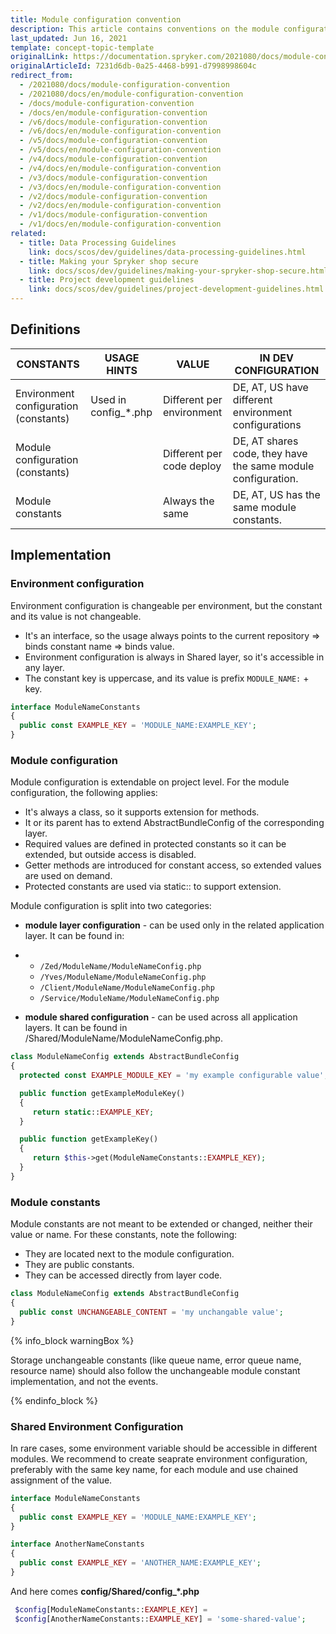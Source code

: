 ```yaml
---
title: Module configuration convention
description: This article contains conventions on the module configuration.
last_updated: Jun 16, 2021
template: concept-topic-template
originalLink: https://documentation.spryker.com/2021080/docs/module-configuration-convention
originalArticleId: 7231d6db-0a25-4468-b991-d7998998604c
redirect_from:
  - /2021080/docs/module-configuration-convention
  - /2021080/docs/en/module-configuration-convention
  - /docs/module-configuration-convention
  - /docs/en/module-configuration-convention
  - /v6/docs/module-configuration-convention
  - /v6/docs/en/module-configuration-convention
  - /v5/docs/module-configuration-convention
  - /v5/docs/en/module-configuration-convention
  - /v4/docs/module-configuration-convention
  - /v4/docs/en/module-configuration-convention
  - /v3/docs/module-configuration-convention
  - /v3/docs/en/module-configuration-convention
  - /v2/docs/module-configuration-convention
  - /v2/docs/en/module-configuration-convention
  - /v1/docs/module-configuration-convention
  - /v1/docs/en/module-configuration-convention
related:
  - title: Data Processing Guidelines
    link: docs/scos/dev/guidelines/data-processing-guidelines.html
  - title: Making your Spryker shop secure
    link: docs/scos/dev/guidelines/making-your-spryker-shop-secure.html
  - title: Project development guidelines
    link: docs/scos/dev/guidelines/project-development-guidelines.html
---
```


## Definitions

| CONSTANTS    | USAGE HINTS   | VALUE     | IN DEV CONFIGURATION    |
| ------------------ | ------------------ | ----------------- | ---------------- |
| Environment configuration (constants) | Used in config_*.php | Different per environment | DE, AT, US have different environment configurations         |
| Module configuration (constants)      |                      | Different per code deploy | DE, AT shares code, they have the same module configuration. |
| Module constants                      |                      | Always the same           | DE, AT, US has the same module constants.                    |

## Implementation

### Environment configuration

Environment configuration is changeable per environment, but the constant and its value is not changeable.

* It's an interface, so the usage always points to the current repository => binds constant name => binds value.
* Environment configuration is always in Shared layer, so it's accessible in any layer.
* The constant key is uppercase, and its value is prefix `MODULE_NAME:` + key.

```php
interface ModuleNameConstants
{
  public const EXAMPLE_KEY = 'MODULE_NAME:EXAMPLE_KEY';
}
```

### Module configuration

Module configuration is extendable on project level. For the module configuration, the following applies:

* It's always a class, so it supports extension for methods.
* It or its parent has to extend AbstractBundleConfig of the corresponding layer.
* Required values are defined in protected constants so it can be extended, but outside access is disabled.
* Getter methods are introduced for constant access, so extended values are used on demand.
* Protected constants are used via static:: to support extension.

Module configuration is split into two categories:

* **module layer configuration** - can be used only in the related application layer. It can be found in:

* * `/Zed/ModuleName/ModuleNameConfig.php`
  * `/Yves/ModuleName/ModuleNameConfig.php`
  * `/Client/ModuleName/ModuleNameConfig.php`
  * `/Service/ModuleName/ModuleNameConfig.php`

* **module shared configuration** - can be used across all application layers. It can be found in /Shared/ModuleName/ModuleNameConfig.php.

```php
class ModuleNameConfig extends AbstractBundleConfig
{
  protected const EXAMPLE_MODULE_KEY = 'my example configurable value';

  public function getExampleModuleKey()
  {
     return static::EXAMPLE_KEY;
  }

  public function getExampleKey()
  {
     return $this->get(ModuleNameConstants::EXAMPLE_KEY);
  }
}
```

### Module constants

Module constants are not meant to be extended or changed, neither their value or name. For these constants, note the following:

* They are located next to the module configuration.
* They are public constants.
* They can be accessed directly from layer code.

```php
class ModuleNameConfig extends AbstractBundleConfig
{
  public const UNCHANGEABLE_CONTENT = 'my unchangable value';
}
```

{% info_block warningBox %}

Storage unchangeable constants (like queue name, error queue name, resource name) should also follow the unchangeable module constant implementation, and not the events.

{% endinfo_block %}

### Shared Environment Configuration

In rare cases, some environment variable should be accessible in different modules.
We recommend to create seaprate environment configuration, preferably with the same key name, for each module and use chained assignment of the value.

```php
interface ModuleNameConstants
{
  public const EXAMPLE_KEY = 'MODULE_NAME:EXAMPLE_KEY';
}
```

```php
interface AnotherNameConstants
{
  public const EXAMPLE_KEY = 'ANOTHER_NAME:EXAMPLE_KEY';
}
```

And here comes **config/Shared/config_*.php**
```php
 $config[ModuleNameConstants::EXAMPLE_KEY] =
 $config[AnotherNameConstants::EXAMPLE_KEY] = 'some-shared-value';
```
